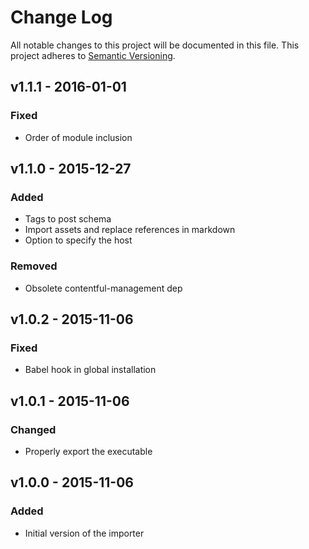 # Change Log
All notable changes to this project will be documented in this file.
This project adheres to [Semantic Versioning](http://semver.org/).

## v1.1.1 - 2016-01-01
### Fixed
- Order of module inclusion

## v1.1.0 - 2015-12-27
### Added
- Tags to post schema
- Import assets and replace references in markdown
- Option to specify the host

### Removed
- Obsolete contentful-management dep

## v1.0.2 - 2015-11-06
### Fixed
- Babel hook in global installation

## v1.0.1 - 2015-11-06
### Changed
- Properly export the executable

## v1.0.0 - 2015-11-06
### Added
- Initial version of the importer

